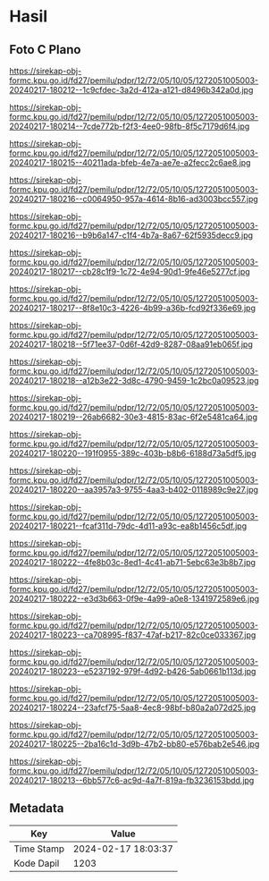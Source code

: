 # Hasil

## Foto C Plano

https://sirekap-obj-formc.kpu.go.id/fd27/pemilu/pdpr/12/72/05/10/05/1272051005003-20240217-180212--1c9cfdec-3a2d-412a-a121-d8496b342a0d.jpg

https://sirekap-obj-formc.kpu.go.id/fd27/pemilu/pdpr/12/72/05/10/05/1272051005003-20240217-180214--7cde772b-f2f3-4ee0-98fb-8f5c7179d6f4.jpg

https://sirekap-obj-formc.kpu.go.id/fd27/pemilu/pdpr/12/72/05/10/05/1272051005003-20240217-180215--40211ada-bfeb-4e7a-ae7e-a2fecc2c6ae8.jpg

https://sirekap-obj-formc.kpu.go.id/fd27/pemilu/pdpr/12/72/05/10/05/1272051005003-20240217-180216--c0064950-957a-4614-8b16-ad3003bcc557.jpg

https://sirekap-obj-formc.kpu.go.id/fd27/pemilu/pdpr/12/72/05/10/05/1272051005003-20240217-180216--b9b6a147-c1f4-4b7a-8a67-62f5935decc9.jpg

https://sirekap-obj-formc.kpu.go.id/fd27/pemilu/pdpr/12/72/05/10/05/1272051005003-20240217-180217--cb28c1f9-1c72-4e94-90d1-9fe46e5277cf.jpg

https://sirekap-obj-formc.kpu.go.id/fd27/pemilu/pdpr/12/72/05/10/05/1272051005003-20240217-180217--8f8e10c3-4226-4b99-a36b-fcd92f336e69.jpg

https://sirekap-obj-formc.kpu.go.id/fd27/pemilu/pdpr/12/72/05/10/05/1272051005003-20240217-180218--5f71ee37-0d6f-42d9-8287-08aa91eb065f.jpg

https://sirekap-obj-formc.kpu.go.id/fd27/pemilu/pdpr/12/72/05/10/05/1272051005003-20240217-180218--a12b3e22-3d8c-4790-9459-1c2bc0a09523.jpg

https://sirekap-obj-formc.kpu.go.id/fd27/pemilu/pdpr/12/72/05/10/05/1272051005003-20240217-180219--26ab6682-30e3-4815-83ac-6f2e5481ca64.jpg

https://sirekap-obj-formc.kpu.go.id/fd27/pemilu/pdpr/12/72/05/10/05/1272051005003-20240217-180220--191f0955-389c-403b-b8b6-6188d73a5df5.jpg

https://sirekap-obj-formc.kpu.go.id/fd27/pemilu/pdpr/12/72/05/10/05/1272051005003-20240217-180220--aa3957a3-9755-4aa3-b402-0118989c9e27.jpg

https://sirekap-obj-formc.kpu.go.id/fd27/pemilu/pdpr/12/72/05/10/05/1272051005003-20240217-180221--fcaf311d-79dc-4d11-a93c-ea8b1456c5df.jpg

https://sirekap-obj-formc.kpu.go.id/fd27/pemilu/pdpr/12/72/05/10/05/1272051005003-20240217-180222--4fe8b03c-8ed1-4c41-ab71-5ebc63e3b8b7.jpg

https://sirekap-obj-formc.kpu.go.id/fd27/pemilu/pdpr/12/72/05/10/05/1272051005003-20240217-180222--e3d3b663-0f9e-4a99-a0e8-1341972589e6.jpg

https://sirekap-obj-formc.kpu.go.id/fd27/pemilu/pdpr/12/72/05/10/05/1272051005003-20240217-180223--ca708995-f837-47af-b217-82c0ce033367.jpg

https://sirekap-obj-formc.kpu.go.id/fd27/pemilu/pdpr/12/72/05/10/05/1272051005003-20240217-180223--e5237192-979f-4d92-b426-5ab0661b113d.jpg

https://sirekap-obj-formc.kpu.go.id/fd27/pemilu/pdpr/12/72/05/10/05/1272051005003-20240217-180224--23afcf75-5aa8-4ec8-98bf-b80a2a072d25.jpg

https://sirekap-obj-formc.kpu.go.id/fd27/pemilu/pdpr/12/72/05/10/05/1272051005003-20240217-180225--2ba16c1d-3d9b-47b2-bb80-e576bab2e546.jpg

https://sirekap-obj-formc.kpu.go.id/fd27/pemilu/pdpr/12/72/05/10/05/1272051005003-20240217-180213--6bb577c6-ac9d-4a7f-819a-fb3236153bdd.jpg


## Metadata

| Key        | Value               |
| ---------- | ------------------- |
| Time Stamp | 2024-02-17 18:03:37 |
| Kode Dapil | 1203                |



